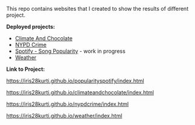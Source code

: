 This repo contains websites that I created to show the results of different project.

**Deployed projects:**
* [Climate And Chocolate](https://iris28kurti.github.io/climateandchocolate/index.html)
* [NYPD Crime](https://iris28kurti.github.io/nypdcrime/index.html)
* [Spotify - Song Popularity](https://iris28kurti.github.io/popularityspotify/index.html) - work in progress
* [Weather](https://iris28kurti.github.io/weather/index.html)


**Link to Project:**

https://iris28kurti.github.io/popularityspotify/index.html

https://iris28kurti.github.io/climateandchocolate/index.html

https://iris28kurti.github.io/nypdcrime/index.html

https://iris28kurti.github.io/weather/index.html

